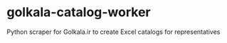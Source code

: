 # golkala-catalog-worker
Python scraper for Golkala.ir to create Excel catalogs for representatives
